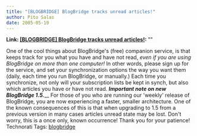 ```yaml
---
title: "[BLOGBRIDGE] BlogBridge tracks unread articles!"
author: Pito Salas
date: 2005-05-19
---
```


**Link: [[BLOGBRIDGE] BlogBridge tracks unread articles!](None):** ""

One of the cool things about BlogBridge's (free) companion service, is that
keeps track for you what you have and have not read, _even if you are using
BlogBridge on more than one computer!_ In other words, please sign up for the
service, and set your synchronization options the way you want them (daily,
each time you run BlogBridge, or manually.) Each time you synchronize, not
only will your subscription lists be kept in synch, but also which articles
you have or have not read. **_Important note on new BlogBridge 1.5._**__ For
those of you who are running our 'weekly' release of BlogBridge, you are now
experiencing a faster, smaller architecture. One of the known consequences of
this is that when upgrading to 1.5 from a previous version in many cases
articles unread state may be lost. Don't worry, this is a once only, known
occurrence! Thank you for your patience! Technorati Tags:
[blogbridge](<http://technorati.com/tag/blogbridge>)


